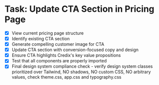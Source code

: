 # Task: Update CTA Section in Pricing Page

- [x] View current pricing page structure
- [x] Identify existing CTA section
- [x] Generate compelling customer image for CTA
- [x] Update CTA section with conversion-focused copy and design
- [x] Ensure CTA highlights Credix's key value propositions
- [x] Test that all components are properly imported
- [x] Final design system compliance check - verify design system classes prioritized over Tailwind, NO shadows, NO custom CSS, NO arbitrary values, check theme.css, app.css and typography.css
